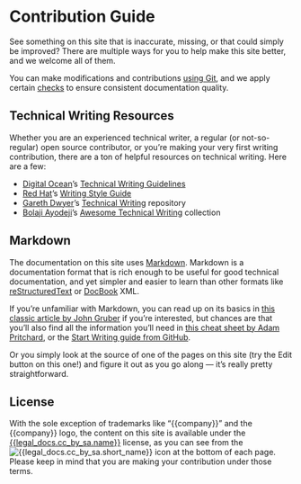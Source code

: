 # Contribution Guide

See something on this site that is inaccurate, missing, or that could
simply be improved? There are multiple ways for you to help make this
site better, and we welcome all of them.

You can make modifications and contributions [using
Git](modifications), and we apply certain [checks](quality) to ensure
consistent documentation quality.

## Technical Writing Resources

Whether you are an experienced technical writer, a regular (or
not-so-regular) open source contributor, or you’re making your very
first writing contribution, there are a ton of helpful resources on
technical writing. Here are a few:

* [Digital Ocean](https://www.digitalocean.com/)’s [Technical Writing
  Guidelines](https://www.digitalocean.com/community/tutorials/digitalocean-s-technical-writing-guidelines)
* [Red Hat](https://www.redhat.com)’s [Writing Style
  Guide](https://github.com/StyleGuides/WritingStyleGuide)
* [Gareth Dwyer](https://dwyer.co.za/)’s [Technical
  Writing](https://github.com/sixhobbits/technical-writing) repository
* [Bolaji Ayodeji](https://www.bolajiayodeji.com/)’s [Awesome
  Technical
  Writing](https://github.com/BolajiAyodeji/awesome-technical-writing)
  collection


## Markdown

The documentation on this site uses
[Markdown](https://en.wikipedia.org/wiki/Markdown). Markdown is a
documentation format that is rich enough to be useful for good
technical documentation, and yet simpler and easier to learn than
other formats like
[reStructuredText](https://en.wikipedia.org/wiki/ReStructuredText) or
[DocBook](https://en.wikipedia.org/wiki/DocBook) XML.

If you’re unfamiliar with Markdown, you can read up on its basics in
[this classic article by John
Gruber](https://daringfireball.net/projects/markdown/) if you’re
interested, but chances are that you’ll also find all the information
you’ll need in [this cheat sheet by Adam
Pritchard](https://github.com/adam-p/markdown-here/wiki/Markdown-Cheatsheet),
or the [Start Writing guide from
GitHub](https://docs.github.com/en/get-started/writing-on-github/getting-started-with-writing-and-formatting-on-github/basic-writing-and-formatting-syntax).

Or you simply look at the source of one of the pages on this site (try
the Edit button on this one!) and figure it out as you go along — it’s
really pretty straightforward.


## License

With the sole exception of trademarks like “{{company}}” and the
{{company}} logo, the content on this site is available under the
[{{legal_docs.cc_by_sa.name}}]({{legal_docs.cc_by_sa.url}}) license,
as you can see from the
![{{legal_docs.cc_by_sa.short_name}}](https://mirrors.creativecommons.org/presskit/buttons/80x15/svg/by-sa.svg)
icon at the bottom of each page. Please keep in mind that you are
making your contribution under those terms.
